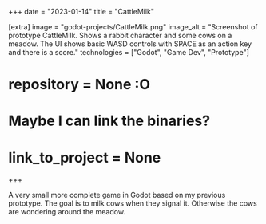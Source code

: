 +++
date = "2023-01-14"
title = "CattleMilk"

[extra]
image = "godot-projects/CattleMilk.png"
image_alt = "Screenshot of prototype CattleMilk. Shows a rabbit character and some cows on a meadow. The UI shows basic WASD controls with SPACE as an action key and there is a score."
technologies = ["Godot", "Game Dev", "Prototype"]
# repository = None :O
# Maybe I can link the binaries?
# link_to_project = None
+++

A very small more complete game in Godot based on my previous prototype. The goal is to milk cows when they signal it. Otherwise the cows are wondering around the meadow.
